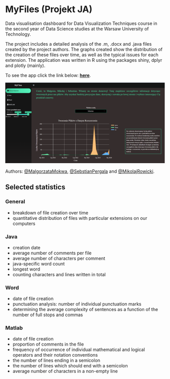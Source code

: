 # MyFiles (Projekt JA)

Data visualisation dashboard for Data Visualization Techniques course in the second year of Data Science studies at the Warsaw University of Technology.

The project includes a detailed analysis of the .m, .docx and .java files created by the project authors. The graphs created show the distribution of the creation of these files over time, as well as the typical issues for each extension. The application was written in R using the packages shiny, dplyr and plotly (mainly).

To see the app click the link below:
**[here]((https://rowickim.shinyapps.io/MyFiles/))**.

<div align="center">
  <img src="screen/Dashboard.png" width="600"/>
</div>

Authors: [@MalgorzataMokwa](https://github.com/malgosiam2), [@SebstianPergala](https://github.com/Sebislaw) and [@MikolajRowicki](https://github.com/MikolajRowicki).

## Selected statistics

### General
- breakdown of file creation over time
- quantitative distribution of files with particular extensions on our computers

### Java
- creation date
- average number of comments per file
- average number of characters per comment
- java-specific word count
- longest word
- counting characters and lines written in total

### Word
- date of file creation
- punctuation analysis: number of individual punctuation marks
- determining the average complexity of sentences as a function of the number of full stops and commas

### Matlab
- date of file creation
- proportion of comments in the file
- frequency of occurrence of individual mathematical and logical operators and their notation conventions
- the number of lines ending in a semicolon
- the number of lines which should end with a semicolon
- average number of characters in a non-empty line
